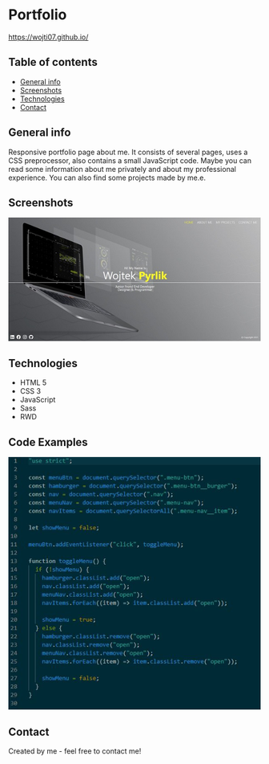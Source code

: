 # Portfolio

https://wojti07.github.io/

## Table of contents

- [General info](#general-info)
- [Screenshots](#screenshots)
- [Technologies](#technologies)
- [Contact](#contact)

## General info

Responsive portfolio page about me. It consists of several pages, uses a CSS preprocessor,
also contains a small JavaScript code. Maybe you can read some information about me privately
and about my professional experience. You can also find some projects made by me.e.

## Screenshots

![Example screenshot](./src/images/portfolio.jpg)

## Technologies

- HTML 5
- CSS 3
- JavaScript
- Sass
- RWD

## Code Examples

![Example screenshot](./src/images/kod.JPG)

## Contact

Created by me - feel free to contact me!
